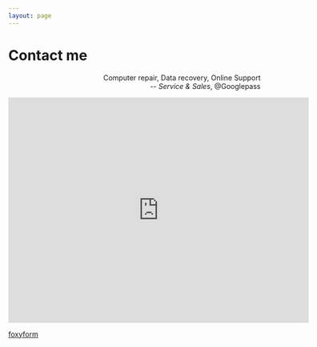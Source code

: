 ```yaml
---
layout: page
---
```


# Contact me

<p class="message" align="right">
  Computer repair, Data recovery, Online Support<br>
  -- <i>Service & Sales</i>, @Googlepass
</p>

<iframe src="https://www.google.com/maps/embed?pb=!1m18!1m12!1m3!1d3458.1064352321505!2d78.12959931511215!3d29.918837881928244!2m3!1f0!2f0!3f0!3m2!1i1024!2i768!4f13.1!3m3!1m2!1s0x39094640f0ac7da3%3A0x9504c39849b6199!2sGooglepass!5e0!3m2!1sen!2sin!4v1579608912977!5m2!1sen!2sin" width="600" height="450" frameborder="0" style="border:0;" allowfullscreen=""></iframe>

<!-- Do not change the code! -->
<a id="foxyform_embed_link_960011" href="http://www.foxyform.com/">foxyform</a>
<script type="text/javascript">
(function(d, t){
   var g = d.createElement(t),
       s = d.getElementsByTagName(t)[0];
   g.src = "http://www.foxyform.com/js.php?id=960011&sec_hash=1c2e3920398&width=350px";
   s.parentNode.insertBefore(g, s);
}(document, "script"));
</script>
<!-- Do not change the code! -->
